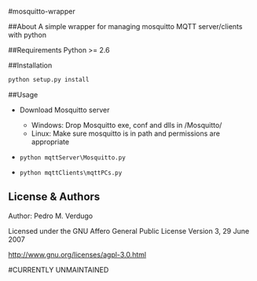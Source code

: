 #mosquitto-wrapper

##About
A simple wrapper for managing mosquitto MQTT server/clients with python

##Requirements
Python >= 2.6

##Installation
```python
python setup.py install
```

##Usage
- Download Mosquitto server
    * Windows: Drop Mosquitto exe, conf and dlls in /Mosquitto/
    * Linux: Make sure mosquitto is in path and permissions are appropriate

- ```python mqttServer\Mosquitto.py```
- ```python mqttClients\mqttPCs.py```

License & Authors
-----------------
Author: Pedro M. Verdugo

Licensed under the GNU Affero General Public License Version 3, 29 June 2007

<http://www.gnu.org/licenses/agpl-3.0.html>

#CURRENTLY UNMAINTAINED

